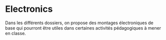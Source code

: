 # Electronics

Dans les différents dossiers, on propose des montages électroniques de base qui pourront être utiles dans certaines activités pédagogiques à mener en classe.

